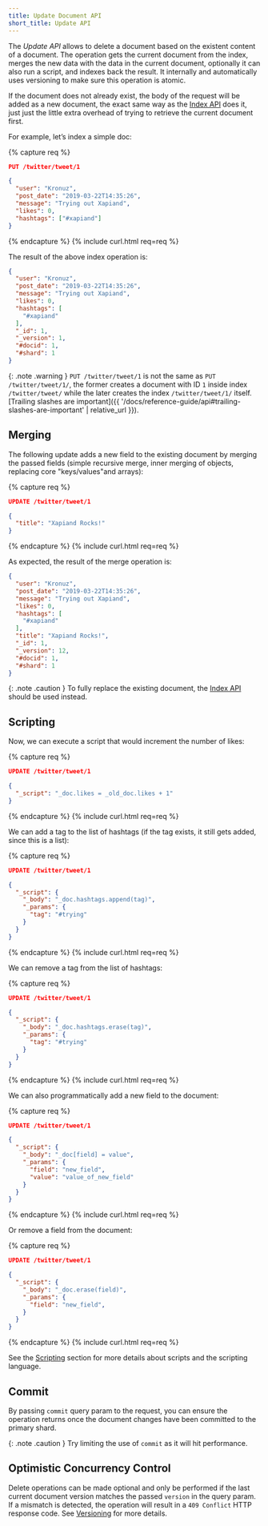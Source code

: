 ```yaml
---
title: Update Document API
short_title: Update API
---
```


The _Update API_ allows to delete a document based on the existent content of
a document. The operation gets the current document from the index, merges the
new data with the data in the current document, optionally it can also run a
script, and indexes back the result. It internally and automatically uses
versioning to make sure this operation is atomic.

If the document does not already exist, the body of the request will be added
as a new document, the exact same way as the [Index API](../index-api) does it,
just just the little extra overhead of trying to retrieve the current document
first.

For example, let’s index a simple doc:

{% capture req %}

```json
PUT /twitter/tweet/1

{
  "user": "Kronuz",
  "post_date": "2019-03-22T14:35:26",
  "message": "Trying out Xapiand",
  "likes": 0,
  "hashtags": ["#xapiand"]
}
```
{% endcapture %}
{% include curl.html req=req %}

The result of the above index operation is:

```json
{
  "user": "Kronuz",
  "post_date": "2019-03-22T14:35:26",
  "message": "Trying out Xapiand",
  "likes": 0,
  "hashtags": [
    "#xapiand"
  ],
  "_id": 1,
  "_version": 1,
  "#docid": 1,
  "#shard": 1
}
```

{: .note .warning }
`PUT /twitter/tweet/1` is not the same as `PUT /twitter/tweet/1/`, the former
creates a document with ID `1` inside index `/twitter/tweet/` while the later
creates the index `/twitter/tweet/1/` itself.
[Trailing slashes are important]({{ '/docs/reference-guide/api#trailing-slashes-are-important' | relative_url }}).


## Merging

The following update adds a new field to the existing document by merging the
passed fields (simple recursive merge, inner merging of objects, replacing core
"keys/values"and arrays):

{% capture req %}

```json
UPDATE /twitter/tweet/1

{
  "title": "Xapiand Rocks!"
}
```
{% endcapture %}
{% include curl.html req=req %}

As expected, the result of the merge operation is:

```json
{
  "user": "Kronuz",
  "post_date": "2019-03-22T14:35:26",
  "message": "Trying out Xapiand",
  "likes": 0,
  "hashtags": [
    "#xapiand"
  ],
  "title": "Xapiand Rocks!",
  "_id": 1,
  "_version": 12,
  "#docid": 1,
  "#shard": 1
}
```

{: .note .caution }
To fully replace the existing document, the [Index API](../index-api) should be
used instead.


## Scripting

Now, we can execute a script that would increment the number of likes:

{% capture req %}

```json
UPDATE /twitter/tweet/1

{
  "_script": "_doc.likes = _old_doc.likes + 1"
}
```
{% endcapture %}
{% include curl.html req=req %}

We can add a tag to the list of hashtags (if the tag exists, it still gets added, since this is a list):

{% capture req %}

```json
UPDATE /twitter/tweet/1

{
  "_script": {
    "_body": "_doc.hashtags.append(tag)",
    "_params": {
      "tag": "#trying"
    }
  }
}
```
{% endcapture %}
{% include curl.html req=req %}

We can remove a tag from the list of hashtags:

{% capture req %}

```json
UPDATE /twitter/tweet/1

{
  "_script": {
    "_body": "_doc.hashtags.erase(tag)",
    "_params": {
      "tag": "#trying"
    }
  }
}
```
{% endcapture %}
{% include curl.html req=req %}

We can also programmatically add a new field to the document:

{% capture req %}

```json
UPDATE /twitter/tweet/1

{
  "_script": {
    "_body": "_doc[field] = value",
    "_params": {
      "field": "new_field",
      "value": "value_of_new_field"
    }
  }
}
```
{% endcapture %}
{% include curl.html req=req %}

Or remove a field from the document:

{% capture req %}

```json
UPDATE /twitter/tweet/1

{
  "_script": {
    "_body": "_doc.erase(field)",
    "_params": {
      "field": "new_field",
    }
  }
}
```
{% endcapture %}
{% include curl.html req=req %}

See the [Scripting](../scripting) section for more details about scripts
and the scripting language.


## Commit

By passing `commit` query param to the request, you can ensure the operation
returns once the document changes have been committed to the primary shard.

{: .note .caution }
Try limiting the use of `commit` as it will hit performance.


## Optimistic Concurrency Control

Delete operations can be made optional and only be performed if the last
current document version matches the passed `version` in the query param. If a
mismatch is detected, the operation will result in a `409 Conflict` HTTP response
code. See [Versioning](../versioning) for more details.
